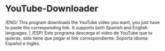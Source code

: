 # YouTube-Downloader
/ENG/ This program downloads the YouTube video you want, you just have to paste the corresponding link. It supports both Spanish and English languages. | /ESP/ Este programa descarga el video de YouTube que tu quieras, sólo tiene que pegar el link correspondiente. Soporta idioma Español e Inglés.

